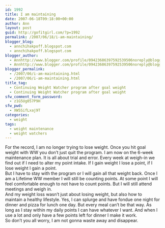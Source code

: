 ```yaml
---
id: 1992
title: I am maintaining
date: 2007-06-18T09:18:00+00:00
author: Ann
layout: post
guid: http://gofitgirl.com/?p=1992
permalink: /2007/06/18/i-am-maintaining/
blogger_blog:
  - annchihakpoff.blogspot.com
  - annchihakpoff.blogspot.com
blogger_author:
  - Annhttp://www.blogger.com/profile/09423686397592539506noreply@blogger.com
  - Annhttp://www.blogger.com/profile/09423686397592539506noreply@blogger.com
blogger_permalink:
  - /2007/06/i-am-maintaining.html
  - /2007/06/i-am-maintaining.html
title_tag:
  - Continuing Weight Watcher program after goal weight
  - Continuing Weight Watcher program after goal weight
sfw_comment_form_password:
  - z1G5Ug057P9H
sfw_pwd:
  - XW5SifLxaj9T
categories:
  - weight
tags:
  - weight maintenance
  - weight watchers
---
```

For the record, I am no longer trying to lose weight. Once you hit goal weight with WW you don&#8217;t just quit the program. I am now on the 6-week maintenance plan. It is all about trial and error. Every week at weigh-in we find out if I need to alter my point intake. If I gain weight I lose a point, if I lose weight I gain a point.  
But I have to stay with the program or I will gain all that weight back. Once I am a Lifetime WW member I will still be counting points. At some point I will feel comfortable enough to not have to count points. But I will still attend meetings and weigh in.  
And my weight loss wasn&#8217;t just about losing weight, but also how to maintain a healthy lifestyle. Yes, I can splurge and have fondue one night for dinner and pizza for lunch one day. But every meal can&#8217;t be that way. As long as I stay within my daily points I can have whatever I want. And when I use a lot and only have a few points left for dinner I make it work.  
So don&#8217;t you all worry, I am not gonna waste away and disappear.